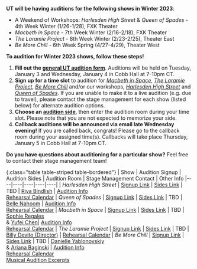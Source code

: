 **UT will be having auditions for the following shows in Winter 2023**:

* A Weekend of Workshops: *Harlesden High Street* & *Queen of Spades* - 4th Week Winter (1/26-1/28), FXK Theater
* *Macbeth in Space* - 7th Week Winter (2/16-2/18), FXK Theater
* *The Laramie Project* - 8th Week Winter (2/23-2/25), Theater East
* *Be More Chill* - 6th Week Spring (4/27-4/29), Theater West

**To audition for Winter 2023 shows, follow these steps!**

1. **Fill out the [general UT audition form](https://bit.ly/Winter2023Auditions)**. Auditions will be held on Tuesday, January 3 and Wednesday, January 4 in Cobb Hall at 7-10pm CT.
2. **Sign up for a time slot** to audition for [*Macbeth in Space*](https://tinyurl.com/MISAuditionSignup), [*The Laramie Project*](https://tinyurl.com/LaramieAuditionSignup), [*Be More Chill*](https://tinyurl.com/BMCAuditionSignup) and/or our workshops, [*Harlesden High Street*](https://tinyurl.com/HHSAuditionSignup) and [*Queen of Spades*](https://tinyurl.com/QoSAuditionSignup). If you are unable to make it to a live audition (e.g. due to travel), please contact the stage management for each show (listed below) for alternate audition options.
3. **Choose an [audition side](https://tinyurl.com/UTWinter23AuditionSides)**, then enter the audition room during your time slot. Please note that you are not expected to memorize your side.
4. **Callback auditions will be announced via email late Wednesday evening!** If you are called back, congrats! Please go to the callback room during your assigned time(s). Callbacks will take place Thursday, January 5 in Cobb Hall at 7-10pm CT.

**Do you have questions about auditioning for a particular show?** Feel free to contact their stage management team!

{:class="table table-striped table-bordered"}
| Show | Audition Signup | Audition Sides | Audition Room | Stage Management Contact | Other Info
|----|----|----|----|----|
| *Harlesden High Street* | [Signup Link](https://tinyurl.com/HHSAuditionSignup) | [Sides Link](https://drive.google.com/drive/folders/1yKRrQEULF7f3fhZNo4s-grUH8UHFAuVH?usp=share_link) | TBD | [Riya Bindlish](mailto:rbindlish@uchicago.edu) | [Audition Info](https://docs.google.com/document/d/1uyc4TeVD2ebImRknJw0O7DobrWtYf2FCaKw8JQJjmSA/edit?usp=share_link) <br> [Rehearsal Calendar](https://docs.google.com/document/d/1_RcB07An-rYIg9GKs8LTRshP7EPp7IAlUpQSm0l5m-E/edit?usp=share_link)
| *Queen of Spades* | [Signup Link](https://tinyurl.com/QoSAuditionSignup) | [Sides Link](https://drive.google.com/drive/folders/1RBIBZYEfyWHdHqG30Yen6h5plAdfk_xA?usp=share_link) | TBD | [Belle Nahoom](mailto:bellegn@uchicago.edu) | [Audition Info](https://docs.google.com/document/d/1QGOJ6Y1Dpd4aURyJBHjEUCJF4HcqvwKb0TC7nVMAyb4/edit?usp=share_link) <br> [Rehearsal Calendar](https://docs.google.com/document/d/1UNVdETmvzZ0hD7nM3pOUI9hiK34H5f3bdnxGVxNHZKs/edit?usp=share_link)
| *Macbeth in Space* | [Signup Link](https://tinyurl.com/MISAuditionSignup) | [Sides Link](https://docs.google.com/document/d/1L7I-SmVQsvx0Nz78aT0EoMCHwScS-_7f/edit?usp=share_link&ouid=102469688588514440165&rtpof=true&sd=true) | TBD | [Sophie Regales](mailto:regaless@uchicago.edu) <br> & [Yufei Chen](mailto:yufeic1@uchicago.edu)| [Audition Info](https://docs.google.com/document/d/1m1EPx_AtH0to7r8-oDK26GxGNoWiHK0Pzekax0wVvX8/edit?usp=share_link) <br> [Rehearsal Calendar](https://docs.google.com/document/d/1eTTorpWdem6LeRSbNCEpxGw0UkzrTdn3DR4NTd_YKlk/edit?usp=share_link)
| *The Laramie Project* | [Signup Link](https://tinyurl.com/LaramieAuditionSignup) | [Sides Link](https://docs.google.com/document/d/1Rpp5AwHANmx2Av3yg4lmAJgMDXtzpp1jW_LTkajXnHo/edit?usp=share_link) | TBD | [Billy Devito (Director)](mailto:wdevito@uchicago.edu) | [Rehearsal Calendar](https://docs.google.com/document/d/16_hXP-6OTXQhP_qjF61x_CpBGBKj6Q7qQi3GhXTiO9s/edit?usp=share_link)
| *Be More Chill* | [Signup Link](https://tinyurl.com/BMCAuditionSignup) | [Sides Link](https://docs.google.com/document/d/13DZizuiMACZM8hq-XX-sIYuI5lowsfn_SrfQ4FcIHlI/edit?usp=share_link) | TBD | [Danielle Yablonovskiy](mailto:dyab2602@uchicago.edu) <br> &  [Ariana Baginski](mailto:abaginski@uchicago.edu) | [Audition Info](https://docs.google.com/document/d/1zGyvKf7gifw8p8xq2YkivbeaQp7pj8DJoB7lvn0NbUY/edit?usp=share_link) <br> [Rehearsal Calendar](https://docs.google.com/document/d/1aMgmPEDmIZNNO6ix0fWxiNX5unGoAI2d6ftD6XtsGlA/edit?usp=share_link) <br> [Musical Audition Excerpts](https://drive.google.com/drive/folders/1zOxcbN9kVuQQx0gu3gcqt5rRAZbsspoV?usp=share_link)
